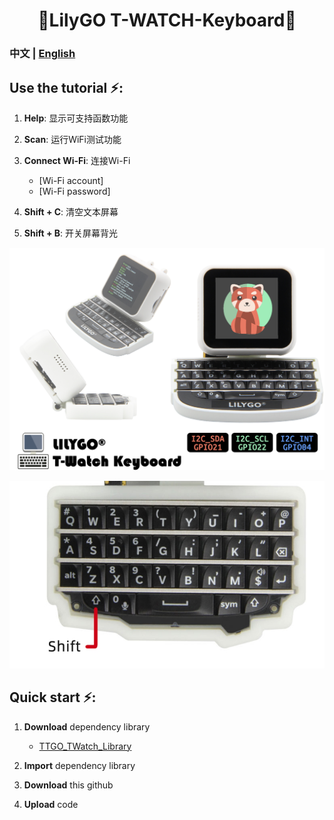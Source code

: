 <h1 align = "center">🌟LilyGO T-WATCH-Keyboard🌟</h1>

### 中文 | [English](../README.md) 

<h2 align = "left">Use the tutorial ⚡:</h2>

1. **Help**: 显示可支持函数功能

2. **Scan**: 运行WiFi测试功能

3. **Connect Wi-Fi**: 连接Wi-Fi
     - [Wi-Fi account] 
     - [Wi-Fi password]

4. **Shift + C**: 清空文本屏幕

5. **Shift + B**: 开关屏幕背光

![image](../image/image1.jpg)

![image](../image/image2.jpg)

<h2 align = "left">Quick start ⚡:</h2>

1. **Download** dependency library
     - [TTGO_TWatch_Library](https://github.com/Xinyuan-LilyGO/TTGO_TWatch_Library)
     
2. **Import** dependency library

3. **Download** this github

4. **Upload** code





